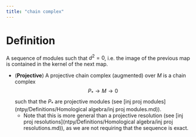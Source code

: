 ```yaml
---
title: "chain complex"
---
```


# Definition
A sequence of modules such that $d^2=0$, i.e. the image of the previous map is contained in the kernel of the next map.

- (**Projective**) A projective chain complex (augmented) over $M$ is a chain complex $$P_\ast\to M\to 0$$ such that the $P_\ast$ are projective modules (see [inj proj modules](ntpy/Definitions/Homological algebra/inj proj modules.md)).
	- Note that this is more general than a projective resolution (see [inj proj resolutions](ntpy/Definitions/Homological algebra/inj proj resolutions.md)), as we are not requiring that the sequence is exact.
